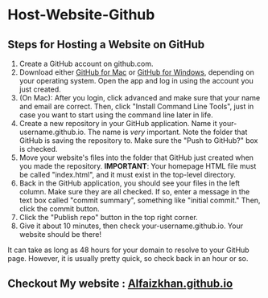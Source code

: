# Host-Website-Github

## Steps for Hosting a Website on GitHub

1. Create a GitHub account on github.com.
2. Download either [GitHub for Mac][1] or [GitHub for Windows][2], depending on your operating system. Open the app and log in using the account you just created.
3. (On Mac): After you login, click advanced and make sure that your name and email are correct. Then, click "Install Command Line Tools", just in case you want to start using the command line later in life.
4. Create a new repository in your GitHub application. Name it your-username.github.io. The name is *very* important. Note the folder that GitHub is saving the repository to. Make sure the "Push to GitHub?" box is checked.
5. Move your website's files into the folder that GitHub just created when you made the repository. **IMPORTANT**: Your homepage HTML file must be called "index.html", and it must exist in the top-level directory.
6. Back in the GitHub application, you should see your files in the left column. Make sure they are all checked. If so, enter a message in the text box called "commit summary", something like "initial commit." Then, click the commit button.
7. Click the "Publish repo" button in the top right corner.
8. Give it about 10 minutes, then check your-username.github.io. Your website should be there!

It can take as long as 48 hours for your domain to resolve to your GitHub page. However, it is usually pretty quick, so check back in an hour or so. 

## Checkout My website : [Alfaizkhan.github.io][3]

[1]:  http://mac.github.com/
[2]:	http://windows.github.com/
[3]:	https://alfaizkhan.github.io
